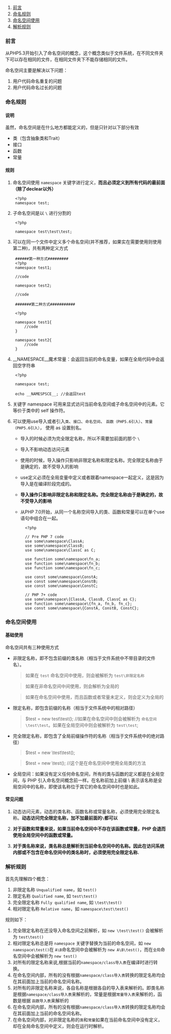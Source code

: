 1. [前言](#intro)
2. [命名规则](#rule)
3. [命名空间使用](#use)
4. [解析规则](#how)

### <span id="intro">前言</span>

 从PHP5.3开始引入了命名空间的概念，这个概念类似于文件系统，在不同文件夹下可以存在相同的文件，在相同文件夹下不能存储相同的文件。
 
 命名空间主要是解决以下问题：

1. 用户代码命名重复的问题
2. 用户代码命名过长的问题

### <span id="rule">命名规则</span>

#### 说明

虽然，命名空间是在什么地方都能定义的，但是只针对以下部分有效

+ 类（包含抽象类和Trait）
+ 接口
+ 函数
+ 常量

#### 规则

1. 命名空间使用 `namespace` 关键字进行定义，**而且必须定义到所有代码的最前面（除了declear以外）**

		<?php
		namespace test;


2. 子命名空间是以 `\` 进行分割的

		<?php 
	
		namespace test\test\test;

3. 可以在同一个文件中定义多个命名空间(并不推荐，如果实在需要使用则使用第二种)，共有两种定义方式

		######第一种方式#########
		<?php 
		namespace test1;

		//code

		namespace test2;
		
		//code
		
		#######第二种方式###########

		<?php 

		namespace test1{
			//code
		}

		namespace test2{
			//code
		}

4. \_\_NAMESPACE\_\_魔术常量：会返回当前的命名变量，如果在全局代码中会返回空字符串

		<?php

		namespace test;
		
		echo __NAMESPSCE__; //会返回test

5. 关键字 namespace 可用来显式访问当前命名空间或子命名空间中的元素。它等价于类中的 self 操作符。

6. 可以使用use导入或者引入`类`、`接口`、`命名空间`、 `函数（PHP5.6引入）`、`常量（PHP5.6引入）`， 使用 as 设置别名。

	+ 导入的时候必须为完全限定名称，所以不需要加前面的那个 `\`

	+ 导入不影响动态访问元素

	+ 使用的时候，导入操作只影响非限定名称和限定名称。完全限定名称由于是确定的，故不受导入的影响

	+ use定义必须在全局变量中定义或者跟着namespace一起定义，这是因为导入是在编译阶段完成的。

	+ **导入操作只影响非限定名称和限定名称。完全限定名称由于是确定的，故不受导入的影响**

	+ 从PHP 7.0开始，从同一个名称空间导入的类、函数和常量可以在单个use语句中组合在一起。

			<?php
	
			// Pre PHP 7 code
			use some\namespace\ClassA;
			use some\namespace\ClassB;
			use some\namespace\ClassC as C;
			
			use function some\namespace\fn_a;
			use function some\namespace\fn_b;
			use function some\namespace\fn_c;
			
			use const some\namespace\ConstA;
			use const some\namespace\ConstB;
			use const some\namespace\ConstC;
			
			// PHP 7+ code
			use some\namespace\{ClassA, ClassB, ClassC as C};
			use function some\namespace\{fn_a, fn_b, fn_c};
			use const some\namespace\{ConstA, ConstB, ConstC}; 

### <span id="rule">命名空间使用</span>

#### 基础使用

命名空间共有三种使用方式

+ 非限定名称，即不包含前缀的类名称（相当于文件系统中不带目录的文件名）。

	> 如果在 `test` 命名空间中使用，则会被解析为 `test\非限定名称`

	> 如果在非命名空间中间使用，则会解析为全局的

	> 如果在命名空间中使用，而且函数或者常量未定义，则会定义为全局的

+ 限定名称，即包含前缀的名称（相当于文件系统中的相对路径）

	> $test = new test\test();  //如果在命名空间中则会被解析为 `命名空间\test\test`。如果在全局空间中则会被解析为 `test\test`;

+ 完全限定名称，即包含了全局前缀操作符的名称（相当于文件系统中的绝对路径）

	> $test = new \test\test();

	> $test = new \test(); //这个是在命名空间中使用全局类的方法

+ 全局空间：如果没有定义任何命名空间，所有的类与函数的定义都是在全局空间，与 PHP 引入命名空间概念前一样。在名称前加上前缀 \ 表示该名称是全局空间中的名称，即使该名称位于其它的命名空间中时也是如此。

#### 常见问题

1. 动态访问元素，动态的类名称、函数名称或常量名称，必须使用完全限定名称。**动态访问完全限定名称，加不加最前面的`\`都可以**

2. **对于函数和常量来说，如果当前命名空间中不存在该函数或常量，PHP 会退而使用全局空间中的函数或常量。**

3. **对于类名称来说，类名称总是解析到当前命名空间中的名称。因此在访问系统内部或不包含在命名空间中的类名称时，必须使用完全限定名称.**

### <span id="how">解析规则</span>

首先先理解四个概念：

1. 非限定名称 `Unqualified name`，如 `test()`
2. 限定名称 `Qualified name`, 如 `test\test()`
3. 完全限定名称 `Fully qualified name`, 如 `\test\test()`
4. 相对限定名称 `Relative name`，如 `namespace\test\test()`

规则如下：

1. 完全限定名称在还没导入命名空间之前解析，如 `new \test\test()` 会被解析为 `test\test()`
2. 相对限定名称总是将 `namespace` 关键字替换为当前的命名空间，如 `new namespace\test()`在 `A\B`命名空间中会被解析为 `new A\B\test()`，而在`全局`命名空间中会被解析为 `new test()`
3. 对所有的限定名称来说,根据当前的`namespace/class导入表`在编译时进行转换。
4. 在命名空间内部，所有的没有根据`namespace/class导入表`转换的限定名称均会在其前面加上当前的命名空间名称。
5. 对所有的非限定名称来说，各自名称是根据各自的导入表来解析的。即类名称是根据`namespace/class导入表`来解析的，常量是根据`常量导入表`来解析的，函数是根据 `函数导入表`来解析的
6. 在命名空间内部，所有的没有根据`namespace/class导入表`转换的限定名称均会在其前面加上当前的命名空间名称。
7. 在命名空间内部，对非限定名称的`类`和`常量`如果在当前命名空间中没有定义，却在全局命名空间中定义，则会在运行时解析。